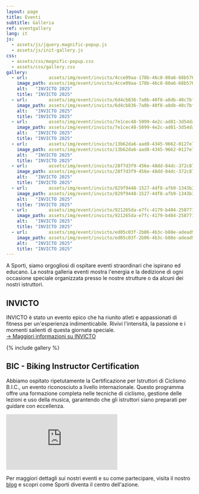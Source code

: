 ```yaml
---
layout: page
title: Eventi
subtitle: Galleria
ref: eventgallery
lang: it
js:
  - assets/js/jquery.magnific-popup.js
  - assets/js/init-gallery.js
css:
  - assets/css/magnific-popup.css
  - assets/css/gallery.css
gallery:
  - url:        assets/img/event/invicto/4cce09aa-178b-46c8-80a6-68b576b2cffe.JPG
    image_path: assets/img/event/invicto/4cce09aa-178b-46c8-80a6-68b576b2cffe.JPG
    alt:   "INVICTO 2025"
    title: "INVICTO 2025"
  - url:        assets/img/event/invicto/6d4cb836-7a0b-40f8-a8db-40c7bf29060f.JPG
    image_path: assets/img/event/invicto/6d4cb836-7a0b-40f8-a8db-40c7bf29060f.JPG
    alt:   "INVICTO 2025"
    title: "INVICTO 2025"
  - url:        assets/img/event/invicto/7e1cec48-5099-4e2c-ad81-3d54da03421d.JPG
    image_path: assets/img/event/invicto/7e1cec48-5099-4e2c-ad81-3d54da03421d.JPG
    alt:   "INVICTO 2025"
    title: "INVICTO 2025"
  - url:        assets/img/event/invicto/13b62da6-aad8-4345-9662-0127e7c29a7a.JPG
    image_path: assets/img/event/invicto/13b62da6-aad8-4345-9662-0127e7c29a7a.JPG
    alt:   "INVICTO 2025"
    title: "INVICTO 2025"
  - url:        assets/img/event/invicto/28f7d3f9-456e-48dd-84dc-372c879ad932.JPG
    image_path: assets/img/event/invicto/28f7d3f9-456e-48dd-84dc-372c879ad932.JPG
    alt:   "INVICTO 2025"
    title: "INVICTO 2025"
  - url:        assets/img/event/invicto/829f9448-1527-4df8-afb9-1343b33c81d4.JPG
    image_path: assets/img/event/invicto/829f9448-1527-4df8-afb9-1343b33c81d4.JPG
    alt:   "INVICTO 2025"
    title: "INVICTO 2025"
  - url:        assets/img/event/invicto/921265da-e7fc-4179-b484-258771d5b210.JPG
    image_path: assets/img/event/invicto/921265da-e7fc-4179-b484-258771d5b210.JPG
    alt:   "INVICTO 2025"
    title: "INVICTO 2025"
  - url:        assets/img/event/invicto/ed05c03f-2b06-4b3c-b88e-adead9f7c078.JPG
    image_path: assets/img/event/invicto/ed05c03f-2b06-4b3c-b88e-adead9f7c078.JPG
    alt:   "INVICTO 2025"
    title: "INVICTO 2025"
---
```


A Sporti, siamo orgogliosi di ospitare eventi straordinari che ispirano ed educano. La nostra galleria eventi mostra l'energia e la dedizione di ogni occasione speciale organizzata presso le nostre strutture o da alcuni dei nostri istruttori.

## INVICTO

INVICTO è stato un evento epico che ha riunito atleti e appassionati di fitness per un'esperienza indimenticabile. Rivivi l'intensità, la passione e i momenti salienti di questa giornata speciale.  
[→ Maggiori informazioni su INVICTO](it/p/eventi/invicto-2025)

{% include gallery %}

## BIC - Biking Instructor Certification

Abbiamo ospitato ripetutamente la Certificazione per Istruttori di Ciclismo B.I.C., un evento riconosciuto a livello internazionale. Questo programma offre una formazione completa nelle tecniche di ciclismo, gestione delle lezioni e uso della musica, garantendo che gli istruttori siano preparati per guidare con eccellenza.

<div class="video-container">
    <iframe src="https://www.facebook.com/plugins/video.php?height=314&href=https%3A%2F%2Fwww.facebook.com%2Ffibefit%2Fvideos%2F1007769220854628%2F&show_text=false&width=560&t=0" style="border:none;overflow:hidden" scrolling="no" frameborder="0" allowfullscreen="true" allow="autoplay; clipboard-write; encrypted-media; picture-in-picture; web-share" allowFullScreen="true"></iframe>
</div>

Per maggiori dettagli sui nostri eventi e su come partecipare, visita il nostro [blog](/it) e scopri come Sporti diventa il centro dell'azione.
